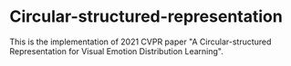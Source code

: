 # Circular-structured-representation
This is the implementation of 2021 CVPR paper "A Circular-structured Representation for Visual Emotion Distribution Learning".
